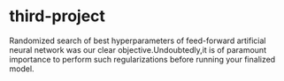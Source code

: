 # third-project
Randomized search of best hyperparameters of feed-forward artificial neural network was our clear objective.Undoubtedly,it is of paramount importance to perform such regularizations before running your finalized model. 
